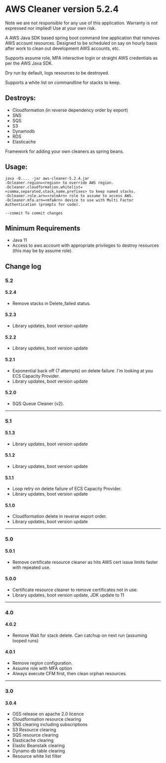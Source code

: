 # AWS Cleaner version 5.2.4

Note we are not responsible for any use of this application. Warranty is not expressed nor implied!  Use at your own
risk.

A AWS Java SDK based spring boot command line application that removes AWS account resources. Designed to be scheduled
on say on hourly basis after work to clean out development AWS accounts, etc.

Supports assume role, MFA interactive login or straight AWS credentials as per the AWS Java SDK.

Dry run by default, logs resources to be destroyed.
                 
Supports a white list on commandline for stacks to keep.

## Destroys:

* Cloudformation (in reverse dependency order by export)
* SNS
* SQS
* S3
* Dynamodb
* RDS
* Elasticache

Framework for adding your own cleaners as spring beans.
          
## Usage:
```
java -D.... -jar aws-cleaner-5.2.4.jar 
-Dcleaner.region=<region> to override AWS region.
-Dcleaner.cloudformation.whitelist=<comma,separated,stack,name,prefixes> to keep named stacks.
-Dcleaner.role.arn=<roleArn> role to assume to access AWS.
-Dcleaner.mfa.arn=<mfaArn> device to use with Multi Factor Authentication (prompts for code).

--commit To commit changes
```

## Minimum Requirements

* Java 11
* Access to aws account with appropriate privileges to destroy resources (this may be by assume role).

## Change log

### 5.2

#### 5.2.4

* Remove stacks in Delete_failed status.

#### 5.2.3

* Library updates, boot version update

#### 5.2.2

* Library updates, boot version update

#### 5.2.1

* Exponential back off (7 attempts) on delete failure. I'm looking at you ECS Capacity Provider.
* Library updates, boot version update

#### 5.2.0

* SQS Queue Cleaner (v2).

---

### 5.1

#### 5.1.3

* Library updates, boot version update

#### 5.1.2

* Library updates, boot version update

#### 5.1.1

* Loop retry on delete failure of ECS Capacity Provider.
* Library updates, boot version update

#### 5.1.0

* Cloudformation delete in reverse export order.
* Library updates, boot version update

---    

### 5.0

#### 5.0.1

* Remove certificate resource cleaner as hits AWS cert issue limits faster with repeated use.

#### 5.0.0

* Certificate resource cleaner to remove certificates not in use.
* Library updates, boot version update, JDK update to 11

---    

### 4.0

#### 4.0.2

* Remove Wait for stack delete. Can catchup on next run (assuming looped runs)

#### 4.0.1

* Remove region configuration.
* Assume role with MFA option
* Always execute CFM first, then clean orphan resources.

---    

### 3.0

#### 3.0.4

* OSS release on apache 2.0 licence
* Cloudformation resource clearing
* SNS clearing including subscriptions
* S3 Resource clearing
* SQS resource clearing
* Elasticache clearing
* Elastic Beanstalk clearing
* Dynamo db table clearing
* Resource white list filter
